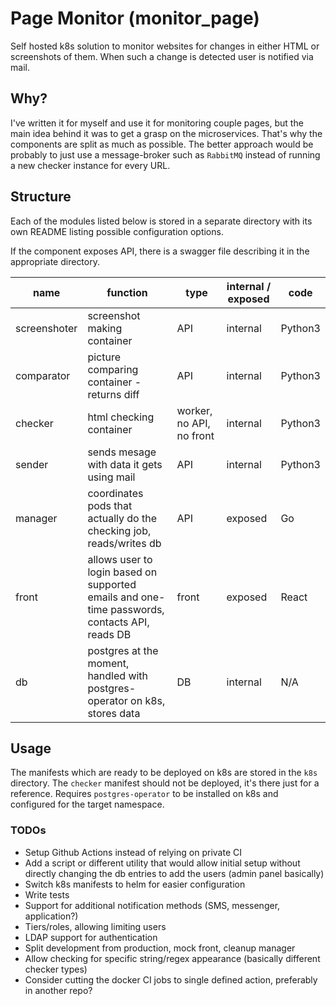 # Page Monitor (monitor_page)
Self hosted k8s solution to monitor websites for changes in either HTML or screenshots of them.
When such a change is detected user is notified via mail.

## Why?
I've written it for myself and use it for monitoring couple pages, but the main idea behind it was to get a grasp on the microservices.
That's why the components are split as much as possible.
The better approach would be probably to just use a message-broker such as `RabbitMQ` instead of running a new checker instance for every URL.

## Structure
Each of the modules listed below is stored in a separate directory with its own README listing possible configuration options.

If the component exposes API, there is a swagger file describing it in the appropriate directory.

| name         | function                                                                                      | type                     | internal / exposed | code    |
| ------------ | --------------------------------------------------------------------------------------------  | ------------------------ | ------------------ | ------- |
| screenshoter | screenshot making container                                                                   | API                      | internal           | Python3 |
| comparator   | picture comparing container - returns diff                                                    | API                      | internal           | Python3 |
| checker      | html checking container                                                                       | worker, no API, no front | internal           | Python3 |
| sender       | sends mesage with data it gets using mail                                                     | API                      | internal           | Python3 |
| manager      | coordinates pods that actually do the checking job, reads/writes db                           | API                      | exposed            | Go      |
| front        | allows user to login based on supported emails and one-time passwords, contacts API, reads DB | front                    | exposed            | React   |
| db           | postgres at the moment, handled with postgres-operator on k8s, stores data                    | DB                       | internal           | N/A     |

## Usage
The manifests which are ready to be deployed on k8s are stored in the `k8s` directory.
The `checker` manifest should not be deployed, it's there just for a reference.
Requires `postgres-operator` to be installed on k8s and configured for the target namespace.

### TODOs
* Setup Github Actions instead of relying on private CI
* Add a script or different utility that would allow initial setup without directly changing the db entries to add the users (admin panel basically)
* Switch k8s manifests to helm for easier configuration
* Write tests
* Support for additional notification methods (SMS, messenger, application?)
* Tiers/roles, allowing limiting users
* LDAP support for authentication
* Split development from production, mock front, cleanup manager
* Allow checking for specific string/regex appearance (basically different checker types)
* Consider cutting the docker CI jobs to single defined action, preferably in another repo?
